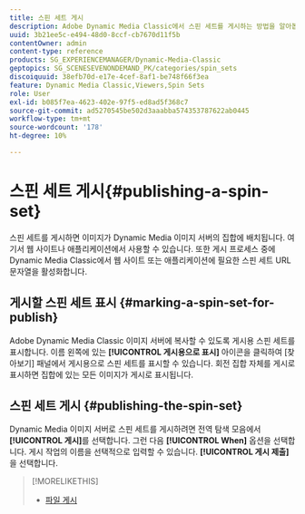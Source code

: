 ```yaml
---
title: 스핀 세트 게시
description: Adobe Dynamic Media Classic에서 스핀 세트를 게시하는 방법을 알아봅니다.
uuid: 3b21ee5c-e494-48d0-8ccf-cb7670d11f5b
contentOwner: admin
content-type: reference
products: SG_EXPERIENCEMANAGER/Dynamic-Media-Classic
geptopics: SG_SCENESEVENONDEMAND_PK/categories/spin_sets
discoiquuid: 38efb70d-e17e-4cef-8af1-be748f66f3ea
feature: Dynamic Media Classic,Viewers,Spin Sets
role: User
exl-id: b085f7ea-4623-402e-97f5-ed8ad5f368c7
source-git-commit: ad5270545be502d3aaabba574353787622ab0445
workflow-type: tm+mt
source-wordcount: '178'
ht-degree: 10%

---
```


# 스핀 세트 게시{#publishing-a-spin-set}

스핀 세트를 게시하면 이미지가 Dynamic Media 이미지 서버의 집합에 배치됩니다. 여기서 웹 사이트나 애플리케이션에서 사용할 수 있습니다. 또한 게시 프로세스 중에 Dynamic Media Classic에서 웹 사이트 또는 애플리케이션에 필요한 스핀 세트 URL 문자열을 활성화합니다.

## 게시할 스핀 세트 표시 {#marking-a-spin-set-for-publish}

Adobe Dynamic Media Classic 이미지 서버에 복사할 수 있도록 게시용 스핀 세트를 표시합니다. 이름 왼쪽에 있는 **[!UICONTROL 게시용으로 표시]** 아이콘을 클릭하여 [찾아보기] 패널에서 게시용으로 스핀 세트를 표시할 수 있습니다. 회전 집합 자체를 게시로 표시하면 집합에 있는 모든 이미지가 게시로 표시됩니다.

## 스핀 세트 게시 {#publishing-the-spin-set}

Dynamic Media 이미지 서버로 스핀 세트를 게시하려면 전역 탐색 모음에서 **[!UICONTROL 게시]**&#x200B;를 선택합니다. 그런 다음 **[!UICONTROL When]** 옵션을 선택합니다. 게시 작업의 이름을 선택적으로 입력할 수 있습니다. **[!UICONTROL 게시 제출]**&#x200B;을 선택합니다.

>[!MORELIKETHIS]
>
>* [파일 게시](publishing-files.md#publishing_files)

